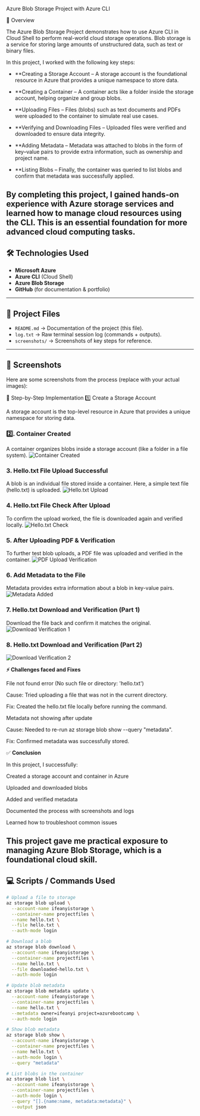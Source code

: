 Azure Blob Storage Project with Azure CLI

📌 Overview

The Azure Blob Storage Project demonstrates how to use Azure CLI in Cloud Shell to perform real-world cloud storage operations. Blob storage is a service for storing large amounts of unstructured data, such as text or binary files.

In this project, I worked with the following key steps:

 - **Creating a Storage Account – A storage account is the foundational resource in Azure that provides a unique namespace to store data.

- **Creating a Container – A container acts like a folder inside the storage account, helping organize and group blobs.

- **Uploading Files – Files (blobs) such as text documents and PDFs were uploaded to the container to simulate real use cases.

- **Verifying and Downloading Files – Uploaded files were verified and downloaded to ensure data integrity.

- **Adding Metadata – Metadata was attached to blobs in the form of key–value pairs to provide extra information, such as ownership and project name.

- **Listing Blobs – Finally, the container was queried to list blobs and confirm that metadata was successfully applied.

By completing this project, I gained hands-on experience with Azure storage services and learned how to manage cloud resources using the CLI. This is an essential foundation for more advanced cloud computing tasks.
---

## 🛠️ Technologies Used
- **Microsoft Azure**
- **Azure CLI** (Cloud Shell)
- **Azure Blob Storage**
- **GitHub** (for documentation & portfolio)

---

## 📂 Project Files
- `README.md` → Documentation of the project (this file).  
- `log.txt` → Raw terminal session log (commands + outputs).  
- `screenshots/` → Screenshots of key steps for reference.  

---

## 📸 Screenshots

Here are some screenshots from the process (replace with your actual images):

🚀 Step-by-Step Implementation
1️⃣ Create a Storage Account

A storage account is the top-level resource in Azure that provides a unique namespace for storing data.


### 2️⃣. Container Created 

A container organizes blobs inside a storage account (like a folder in a file system).
![Container Created](container%20created.JPG)  

### 3. Hello.txt File Upload Successful  
A blob is an individual file stored inside a container.
Here, a simple text file (hello.txt) is uploaded.
![Hello.txt Upload](hello%20txt%20file%20upoad%20succesful.JPG) 

### 4. Hello.txt File Check After Upload  
To confirm the upload worked, the file is downloaded again and verified locally.
![Hello.txt Check](hello%20txt%20file%20check%20after%20upload.JPG) 

### 5. After Uploading PDF & Verification  
To further test blob uploads, a PDF file was uploaded and verified in the container.
![PDF Upload Verification](after%20uploadind%20pdf,%20verification.JPG)  

### 6.  Add Metadata to the File  
Metadata provides extra information about a blob in key-value pairs.
![Metadata Added](metadata%20added%20successfully.JPG)  

### 7. Hello.txt Download and Verification (Part 1) 
Download the file back and confirm it matches the original.
![Download Verification 1](hellotxt%20download%20and%20verification.1.JPG)  

### 8. Hello.txt Download and Verification (Part 2)  
![Download Verification 2](hellotxt%20download%20and%20verification.2.JPG)  

**⚡ Challenges faced and Fixes**

File not found error (No such file or directory: 'hello.txt')

Cause: Tried uploading a file that was not in the current directory.

Fix: Created the hello.txt file locally before running the command.

Metadata not showing after update

Cause: Needed to re-run az storage blob show --query "metadata".

Fix: Confirmed metadata was successfully stored.

✅ **Conclusion**

In this project, I successfully:

Created a storage account and container in Azure

Uploaded and downloaded blobs

Added and verified metadata

Documented the process with screenshots and logs

Learned how to troubleshoot common issues

**This project gave me practical exposure to managing Azure Blob Storage, which is a foundational cloud skill.**
---

## 💻 Scripts / Commands Used

```bash
# Upload a file to storage
az storage blob upload \
  --account-name ifeanyistorage \
  --container-name projectfiles \
  --name hello.txt \
  --file hello.txt \
  --auth-mode login

# Download a blob
az storage blob download \
  --account-name ifeanyistorage \
  --container-name projectfiles \
  --name hello.txt \
  --file downloaded-hello.txt \
  --auth-mode login

# Update blob metadata
az storage blob metadata update \
  --account-name ifeanyistorage \
  --container-name projectfiles \
  --name hello.txt \
  --metadata owner=ifeanyi project=azurebootcamp \
  --auth-mode login

# Show blob metadata
az storage blob show \
  --account-name ifeanyistorage \
  --container-name projectfiles \
  --name hello.txt \
  --auth-mode login \
  --query "metadata"

# List blobs in the container
az storage blob list \
  --account-name ifeanyistorage \
  --container-name projectfiles \
  --auth-mode login \
  --query "[].{name:name, metadata:metadata}" \
  --output json 


